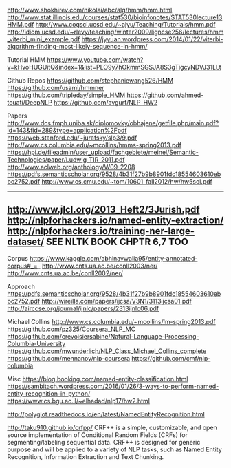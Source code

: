 http://www.shokhirev.com/nikolai/abc/alg/hmm/hmm.html
http://www.stat.illinois.edu/courses/stat530/bioinfonotes/STAT530lecture13HMM.pdf
http://www.cogsci.ucsd.edu/~ajyu/Teaching/Tutorials/hmm.pdf
http://idiom.ucsd.edu/~rlevy/teaching/winter2009/ligncse256/lectures/hmm_viterbi_mini_example.pdf
https://jyyuan.wordpress.com/2014/01/22/viterbi-algorithm-finding-most-likely-sequence-in-hmm/

Tutorial HMM
https://www.youtube.com/watch?v=kHvoHUGUitQ&index=1&list=PLO9y7hOkmmSGSJA8S3gTigcyNDVJ31LLt

Github Repos
https://github.com/stephaniewang526/HMM
https://github.com/usami/hmmner
https://github.com/tripleday/simple_HMM
https://github.com/ahmed-touati/DeepNLP
https://github.com/avgurf/NLP_HW2

Papers
http://www.dcs.fmph.uniba.sk/diplomovky/obhajene/getfile.php/main.pdf?id=143&fid=289&type=application%2Fpdf
https://web.stanford.edu/~jurafsky/slp3/9.pdf
http://www.cs.columbia.edu/~mcollins/hmms-spring2013.pdf
https://hpi.de/fileadmin/user_upload/fachgebiete/meinel/Semantic-Technologies/paper/Ludwig_TIR_2011.pdf
http://www.aclweb.org/anthology/W09-2208
https://pdfs.semanticscholar.org/9528/4b31f27b9b8901fdc18554603610ebbc2752.pdf
http://www.cs.cmu.edu/~tom/10601_fall2012/hw/hw5sol.pdf

-------
http://www.jlcl.org/2013_Heft2/3Jurish.pdf
http://nlpforhackers.io/named-entity-extraction/
http://nlpforhackers.io/training-ner-large-dataset/
SEE NLTK BOOK CHPTR 6,7 TOO
-------

Corpus
https://www.kaggle.com/abhinavwalia95/entity-annotated-corpus#_=_
http://www.cnts.ua.ac.be/conll2003/ner/
http://www.cnts.ua.ac.be/conll2002/ner/

Approach
https://pdfs.semanticscholar.org/9528/4b31f27b9b8901fdc18554603610ebbc2752.pdf
http://wireilla.com/papers/ijcsa/V3N1/3113ijcsa01.pdf
http://airccse.org/journal/ijnlc/papers/2313ijnlc06.pdf

Michael Collins
http://www.cs.columbia.edu/~mcollins/lm-spring2013.pdf
https://github.com/pz325/Coursera_NLP_MC
https://github.com/crevoisiersabine/Natural-Language-Processing-Columbia-University
https://github.com/mwunderlich/NLP_Class_Michael_Collins_complete
https://github.com/mennanov/nlp-coursera
https://github.com/cmf/nlp-columbia

Misc
https://blog.booking.com/named-entity-classification.html
https://sambitach.wordpress.com/2016/01/26/3-ways-to-perform-named-entity-recognition-in-python/
https://www.cs.bgu.ac.il/~elhadad/nlp17/hw2.html

http://polyglot.readthedocs.io/en/latest/NamedEntityRecognition.html

http://taku910.github.io/crfpp/
CRF++ is a simple, customizable, and open source implementation of Conditional Random Fields (CRFs) for segmenting/labeling sequential data. CRF++ is designed for generic purpose and will be applied to a variety of NLP tasks, such as Named Entity Recognition, Information Extraction and Text Chunking.
